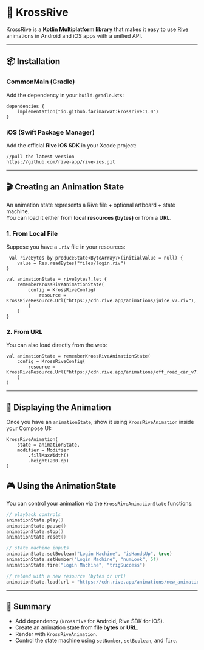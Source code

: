 # 🚀 KrossRive

KrossRive is a **Kotlin Multiplatform library** that makes it easy to use [Rive](https://rive.app) animations in Android and iOS apps with a unified API.

---

## 📦 Installation

### CommonMain (Gradle)
Add the dependency in your `build.gradle.kts`:

```
dependencies {
    implementation("io.github.farimarwat:krossrive:1.0")
}
```

### iOS (Swift Package Manager)
Add the official **Rive iOS SDK** in your Xcode project:

```
//pull the latest version
https://github.com/rive-app/rive-ios.git
```

---

## 🎬 Creating an Animation State

An animation state represents a Rive file + optional artboard + state machine.  
You can load it either from **local resources (bytes)** or from a **URL**.

### 1. From Local File
Suppose you have a `.riv` file in your resources:

```
 val riveBytes by produceState<ByteArray?>(initialValue = null) {
    value = Res.readBytes("files/login.riv")
}

val animationState = riveBytes?.let {
    rememberKrossRiveAnimationState(
        config = KrossRiveConfig(
            resource = KrossRiveResource.Url("https://cdn.rive.app/animations/juice_v7.riv"),
        )
    )
}
```

### 2. From URL
You can also load directly from the web:

```
val animationState = rememberKrossRiveAnimationState(
    config = KrossRiveConfig(
        resource = KrossRiveResource.Url("https://cdn.rive.app/animations/off_road_car_v7.riv"),
    )
)
```

---

## 🎨 Displaying the Animation

Once you have an `animationState`, show it using `KrossRiveAnimation` inside your Compose UI:
```
KrossRiveAnimation(
    state = animationState,
    modifier = Modifier
        .fillMaxWidth()
        .height(200.dp)
)
```

## 🎮 Using the AnimationState

You can control your animation via the `KrossRiveAnimationState` functions:

```kotlin
// playback controls
animationState.play()
animationState.pause()
animationState.stop()
animationState.reset()

// state machine inputs
animationState.setBoolean("Login Machine", "isHandsUp", true)
animationState.setNumber("Login Machine", "numLook", 5f)
animationState.fire("Login Machine", "trigSuccess")

// reload with a new resource (bytes or url)
animationState.load(url = "https://cdn.rive.app/animations/new_animation.riv")
```
---

## 🎯 Summary

- Add dependency (`krossrive` for Android, Rive SDK for iOS).
- Create an animation state from **file bytes** or **URL**.
- Render with `KrossRiveAnimation`.
- Control the state machine using `setNumber`, `setBoolean`, and `fire`.  
